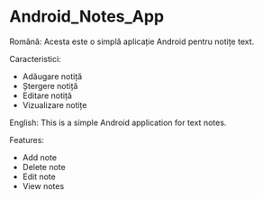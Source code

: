 # Android_Notes_App
Română: Acesta este o simplă aplicație Android pentru notițe text.

Caracteristici:
- Adăugare notiță
- Ștergere notiță
- Editare notiță
- Vizualizare notițe

English: This is a simple Android application for text notes.

Features:
- Add note
- Delete note
- Edit note
- View notes
